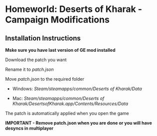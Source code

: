 # Homeworld: Deserts of Kharak - Campaign Modifications

## Installation Instructions

**Mske sure you have last version of GE mod installed**

Download the patch you want

Rename it to *patch.json*

Move *patch.json* to the required folder

- Windows: *Steam/steamapps/common/Deserts of Kharak/Data*

- Mac: *Steam/steamapps/common/Deserts of Kharak/DesertsofKharak.app/Contents/Resources/Data*

The patch is automatically applied when you open the game

**IMPORTANT - Remove patch.json when you are done or you will have desyncs in multiplayer**

